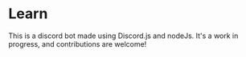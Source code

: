 # Learn

This is a discord bot made using Discord.js and nodeJs. It's a work in progress, and contributions are welcome!
